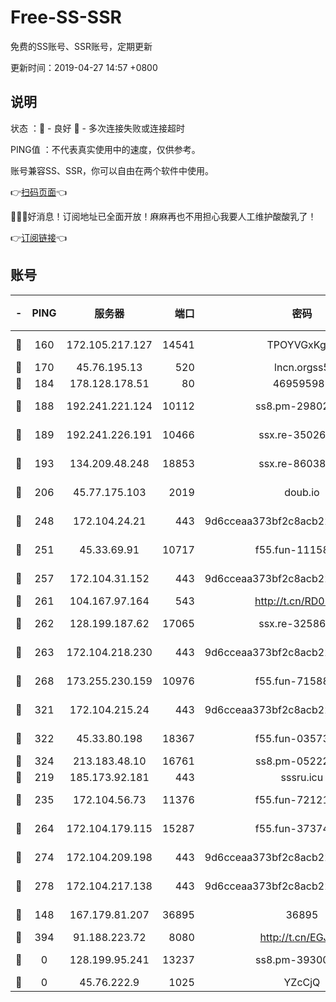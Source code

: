 # Free-SS-SSR

免费的SS账号、SSR账号，定期更新

更新时间：2019-04-27 14:57 +0800

## 说明

状态     ：🙂 - 良好 🙁 - 多次连接失败或连接超时

PING值   ：不代表真实使用中的速度，仅供参考。

账号兼容SS、SSR，你可以自由在两个软件中使用。

👉[扫码页面](https://liesauer.github.io/Free-SS-SSR/)👈

🎉🎉🎉好消息！订阅地址已全面开放！麻麻再也不用担心我要人工维护酸酸乳了！

👉[订阅链接](https://www.liesauer.net/yogurt/subscribe?ACCESS_TOKEN=DAYxR3mMaZAsaqUb)👈

## 账号

|-|PING|服务器|端口|密码|加密方式|区域|
|:----:|:----:|:-----:|-----:|:----:|:----:|:----:|
|🙂|160|172.105.217.127|14541|TPOYVGxKglpi|aes-256-cfb|JP|
|🙂|170|45.76.195.13|520|lncn.orgss5|rc4|JP|
|🙂|184|178.128.178.51|80|469595985|chacha20|US|
|🙂|188|192.241.221.124|10112|ss8.pm-29802599|aes-256-cfb|US|
|🙂|189|192.241.226.191|10466|ssx.re-35026033|aes-256-cfb|US|
|🙂|193|134.209.48.248|18853|ssx.re-86038973|aes-256-cfb|US|
|🙂|206|45.77.175.103|2019|doub.io|aes-128-ctr|SG|
|🙂|248|172.104.24.21|443|9d6cceaa373bf2c8acb22e60b6a58be6|aes-256-cfb|US|
|🙂|251|45.33.69.91|10717|f55.fun-11158314|aes-256-cfb|US|
|🙂|257|172.104.31.152|443|9d6cceaa373bf2c8acb22e60b6a58be6|aes-256-cfb|US|
|🙂|261|104.167.97.164|543|http://t.cn/RD0D7sx|rc4-md5|CA|
|🙂|262|128.199.187.62|17065|ssx.re-32586020|aes-256-cfb|SG|
|🙂|263|172.104.218.230|443|9d6cceaa373bf2c8acb22e60b6a58be6|aes-256-cfb|US|
|🙂|268|173.255.230.159|10976|f55.fun-71588324|aes-256-cfb|US|
|🙂|321|172.104.215.24|443|9d6cceaa373bf2c8acb22e60b6a58be6|aes-256-cfb|US|
|🙂|322|45.33.80.198|18367|f55.fun-03573008|aes-256-cfb|US|
|🙂|324|213.183.48.10|16761|ss8.pm-05222807|rc4-md5|RU|
|🙂|219|185.173.92.181|443|sssru.icu|rc4-md5|RU|
|🙂|235|172.104.56.73|11376|f55.fun-72121138|aes-256-cfb|SG|
|🙂|264|172.104.179.115|15287|f55.fun-37374553|aes-256-cfb|SG|
|🙂|274|172.104.209.198|443|9d6cceaa373bf2c8acb22e60b6a58be6|aes-256-cfb|US|
|🙂|278|172.104.217.138|443|9d6cceaa373bf2c8acb22e60b6a58be6|aes-256-cfb|US|
|🙁|148|167.179.81.207|36895|36895|aes-256-cfb|JP|
|🙁|394|91.188.223.72|8080|http://t.cn/EGJIyrl|rc4-md5|RU|
|🙁|0|128.199.95.241|13237|ss8.pm-39300610|aes-256-cfb|SG|
|🙁|0|45.76.222.9|1025|YZcCjQ|rc4-md5|JP|
